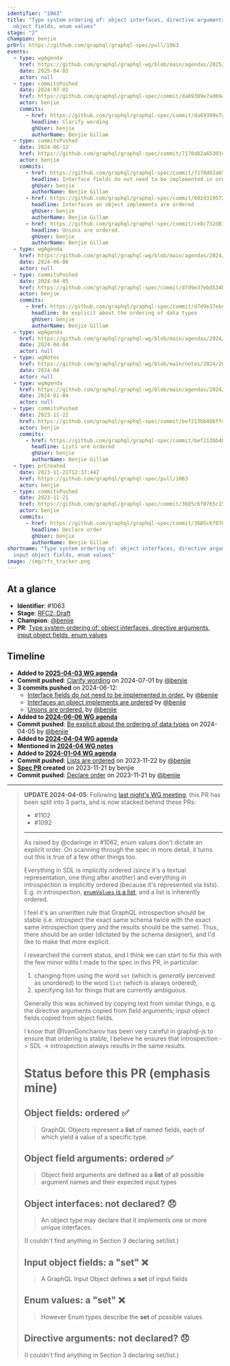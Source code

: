 ```yaml
---
identifier: "1063"
title: "Type system ordering of: object interfaces, directive arguments, input
  object fields, enum values"
stage: "2"
champion: benjie
prUrl: https://github.com/graphql/graphql-spec/pull/1063
events:
  - type: wgAgenda
    href: https://github.com/graphql/graphql-wg/blob/main/agendas/2025/04-Apr/03-wg-primary.md
    date: 2025-04-03
    actor: null
  - type: commitsPushed
    date: 2024-07-01
    href: https://github.com/graphql/graphql-spec/commit/da69309e7ad69c37aa62397345fb967a98990af0
    actor: benjie
    commits:
      - href: https://github.com/graphql/graphql-spec/commit/da69309e7ad69c37aa62397345fb967a98990af0
        headline: Clarify wording
        ghUser: benjie
        authorName: Benjie Gillam
  - type: commitsPushed
    date: 2024-06-12
    href: https://github.com/graphql/graphql-spec/commit/7170d82a653034eb459db168f03686a6682d8470
    actor: benjie
    commits:
      - href: https://github.com/graphql/graphql-spec/commit/7170d82a653034eb459db168f03686a6682d8470
        headline: Interface fields do not need to be implemented in order.
        ghUser: benjie
        authorName: Benjie Gillam
      - href: https://github.com/graphql/graphql-spec/commit/602d3195723bc53973d96b1ac883f5ab92171efe
        headline: Interfaces an object implements are ordered
        ghUser: benjie
        authorName: Benjie Gillam
      - href: https://github.com/graphql/graphql-spec/commit/ce8c732d814f4fe609ddd7d52736d505e6067b1d
        headline: Unions are ordered.
        ghUser: benjie
        authorName: Benjie Gillam
  - type: wgAgenda
    href: https://github.com/graphql/graphql-wg/blob/main/agendas/2024/06-Jun/06-wg-primary.md
    date: 2024-06-06
    actor: null
  - type: commitsPushed
    date: 2024-04-05
    href: https://github.com/graphql/graphql-spec/commit/d7d9e37ebd534b6ae6312c8a24384bac04b29267
    actor: benjie
    commits:
      - href: https://github.com/graphql/graphql-spec/commit/d7d9e37ebd534b6ae6312c8a24384bac04b29267
        headline: Be explicit about the ordering of data types
        ghUser: benjie
        authorName: Benjie Gillam
  - type: wgAgenda
    href: https://github.com/graphql/graphql-wg/blob/main/agendas/2024/04-Apr/04-wg-primary.md
    date: 2024-04-04
    actor: null
  - type: wgNotes
    href: https://github.com/graphql/graphql-wg/blob/main/notes/2024/2024-04.md
    date: 2024-04
    actor: null
  - type: wgAgenda
    href: https://github.com/graphql/graphql-wg/blob/main/agendas/2024/01-Jan/04-wg-primary.md
    date: 2024-01-04
    actor: null
  - type: commitsPushed
    date: 2023-11-22
    href: https://github.com/graphql/graphql-spec/commit/bef213bb486ffd1c08a2421acdfc609bbba4257e
    actor: benjie
    commits:
      - href: https://github.com/graphql/graphql-spec/commit/bef213bb486ffd1c08a2421acdfc609bbba4257e
        headline: Lists are ordered
        ghUser: benjie
        authorName: Benjie Gillam
  - type: prCreated
    date: 2023-11-21T12:37:44Z
    href: https://github.com/graphql/graphql-spec/pull/1063
    actor: benjie
  - type: commitsPushed
    date: 2023-11-21
    href: https://github.com/graphql/graphql-spec/commit/3685c6f0765c15431dc26bc284b8280fdc47eda5
    actor: benjie
    commits:
      - href: https://github.com/graphql/graphql-spec/commit/3685c6f0765c15431dc26bc284b8280fdc47eda5
        headline: Declare order
        ghUser: benjie
        authorName: Benjie Gillam
shortname: "Type system ordering of: object interfaces, directive arguments,
  input object fields, enum values"
image: /img/rfc_tracker.png
---
```


## At a glance

- **Identifier**: #1063
- **Stage**: [RFC2: Draft](https://github.com/graphql/graphql-spec/blob/main/CONTRIBUTING.md#stage-2-draft)
- **Champion**: [@benjie](https://github.com/benjie)
- **PR**: [Type system ordering of: object interfaces, directive arguments, input object fields, enum values](https://github.com/graphql/graphql-spec/pull/1063)

<!-- BEGIN_CUSTOM_TEXT -->



<!-- END_CUSTOM_TEXT -->

## Timeline

- **Added to [2025-04-03 WG agenda](https://github.com/graphql/graphql-wg/blob/main/agendas/2025/04-Apr/03-wg-primary.md)**
- **Commit pushed**: [Clarify wording](https://github.com/graphql/graphql-spec/commit/da69309e7ad69c37aa62397345fb967a98990af0) on 2024-07-01 by [@benjie](https://github.com/benjie)
- **3 commits pushed** on 2024-06-12:
  - [Interface fields do not need to be implemented in order.](https://github.com/graphql/graphql-spec/commit/7170d82a653034eb459db168f03686a6682d8470) by [@benjie](https://github.com/benjie)
  - [Interfaces an object implements are ordered](https://github.com/graphql/graphql-spec/commit/602d3195723bc53973d96b1ac883f5ab92171efe) by [@benjie](https://github.com/benjie)
  - [Unions are ordered.](https://github.com/graphql/graphql-spec/commit/ce8c732d814f4fe609ddd7d52736d505e6067b1d) by [@benjie](https://github.com/benjie)
- **Added to [2024-06-06 WG agenda](https://github.com/graphql/graphql-wg/blob/main/agendas/2024/06-Jun/06-wg-primary.md)**
- **Commit pushed**: [Be explicit about the ordering of data types](https://github.com/graphql/graphql-spec/commit/d7d9e37ebd534b6ae6312c8a24384bac04b29267) on 2024-04-05 by [@benjie](https://github.com/benjie)
- **Added to [2024-04-04 WG agenda](https://github.com/graphql/graphql-wg/blob/main/agendas/2024/04-Apr/04-wg-primary.md)**
- **Mentioned in [2024-04 WG notes](https://github.com/graphql/graphql-wg/blob/main/notes/2024/2024-04.md)**
- **Added to [2024-01-04 WG agenda](https://github.com/graphql/graphql-wg/blob/main/agendas/2024/01-Jan/04-wg-primary.md)**
- **Commit pushed**: [Lists are ordered](https://github.com/graphql/graphql-spec/commit/bef213bb486ffd1c08a2421acdfc609bbba4257e) on 2023-11-22 by [@benjie](https://github.com/benjie)
- **[Spec PR](https://github.com/graphql/graphql-spec/pull/1063) created** on 2023-11-21 by benjie
- **Commit pushed**: [Declare order](https://github.com/graphql/graphql-spec/commit/3685c6f0765c15431dc26bc284b8280fdc47eda5) on 2023-11-21 by [@benjie](https://github.com/benjie)

<!-- VERBATIM -->

---

> **UPDATE 2024-04-05**: Following [last night's WG meeting](https://github.com/graphql/graphql-wg/blob/main/notes/2024/2024-04.md#ordering-of-schema-elements-10m-benjie), this PR has been split into 3 parts, and is now stacked behind these PRs:
> 
> - #1102
> - #1092
> 
> ---
> 
> As raised by @cdaringe in #1062, enum values don't dictate an explicit order. On scanning through the spec in more detail, it turns out this is true of a few other things too.
> 
> Everything in SDL is implicitly ordered (since it's a textual representation, one thing after another) and everything in introspection is implicitly ordered (because it's represented via lists). E.g. in introspection, [`enumValues` is a list](https://spec.graphql.org/draft/#sec-The-__Type-Type.Enum), and a list is inherently ordered.
> 
> I feel it's an unwritten rule that GraphQL introspection should be stable (i.e. introspect the exact same schema twice with the exact same introspection query and the results should be the same). Thus, there should be an order (dictated by the schema designer), and I'd like to make that more explicit.
> 
> I researched the current status, and I think we can start to fix this with the few minor edits I made to the spec in this PR, in particular:
> 
> 1. changing from using the word `set` (which is _generally_ perceived as unordered) to the word `list` (which is always ordered),
> 2. specifying list for things that are currently ambiguous.
> 
> Generally this was achieved by copying text from similar things, e.g. the directive arguments copied from field arguments; input object fields copied from object fields.
> 
> I know that @IvanGoncharov has been very careful in graphql-js to ensure that ordering is stable, I believe he ensures that introspection -> SDL -> introspection always results in the same results.
> 
> # Status before this PR (emphasis mine)
> 
> ## Object fields: ordered :white_check_mark: 
> 
> > GraphQL Objects represent a **list** of named fields, each of which yield a value of a specific type.
> 
> ## Object field arguments: ordered :white_check_mark: 
> 
> > Object field arguments are defined as a **list** of all possible argument names and their expected input types
> 
> ## Object interfaces: not declared? :disappointed: 
> 
> > An object type may declare that it implements one or more unique interfaces.
> 
> (I couldn't find anything in Section 3 declaring set/list.)
> 
> ## Input object fields: a "set" :x: 
> 
> > A GraphQL Input Object defines a **set** of input fields
> 
> ## Enum values: a "set" :x: 
> 
> > However Enum types describe the **set** of possible values
> 
> ## Directive arguments: not declared? :disappointed: 
> 
> (I couldn't find anything in Section 3 declaring set/list.)
